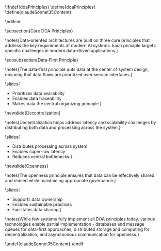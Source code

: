 \ifndef{doaPrinciples}
\define{doaPrinciples}
\define{claudeSonnet35Content}

\editme

\subsection{Core DOA Principles}

\notes{Data-oriented architectures are built on three core principles that address the key requirements of modern AI systems. Each principle targets specific challenges in modern data-driven applications.}

\subsubsection{Data-First Principle}

\notes{The data-first principle puts data at the center of system design, ensuring that data flows are prioritized over service interfaces.}

\slides{
* Prioritizes data availability
* Enables data traceability
* Makes data the central organizing principle
}

\newslide{Decentralization}

\notes{Decentralization helps address latency and scalability challenges by distributing both data and processing across the system.}

\slides{
* Distributes processing across system
* Enables super-low latency
* Reduces central bottlenecks
}

\newslide{Openness}

\notes{The openness principle ensures that data can be effectively shared and reused while maintaining appropriate governance.}

\slides{
* Supports data ownership
* Enables sustainable practices
* Facilitates data sharing
}

\notes{While few systems fully implement all DOA principles today, various technologies enable partial implementation - databases and message queues for data-first approaches, distributed storage and computing for decentralization, and asynchronous communication for openness.}

\undef{claudeSonnet35Content}
\endif
